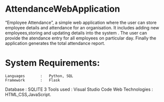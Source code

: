 # AttendanceWebApplication

“Employee Attendance”, a simple web application where the user can store employee details and attendance for an organisation. 
It includes adding new employees,storing and updating details into the system . 
The user can provide the atendance entry for all employees on particular day. Finally the application generates the total attendance report. 

# System Requirements:
	Languages		: 	Python, SQL
 	Framework 		: 	Flask 
  Database		: 	SQLITE 3
  Tools used		:	Visual Studio Code
  Web Technologies	:	HTML,CSS,JavaScript.
